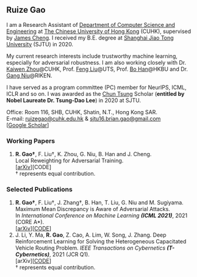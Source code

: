 ## Ruize Gao
I am a Research Assistant of [Department of Computer Science and Engineering](https://www.cse.cuhk.edu.hk/) at [The Chinese University of Hong Kong](https://www.cuhk.edu.hk/english/index.html) (CUHK), supervised by [James Cheng](https://www.cse.cuhk.edu.hk/~jcheng/). I received my B.E. degree at [Shanghai Jiao Tong University](https://www.sjtu.edu.cn/) (SJTU) in 2020. 

My current research interests include trustworthy machine learning, especially for adversarial robustness. I am also working closely with Dr. [Kaiwen Zhou](https://appsrv.cse.cuhk.edu.hk/~kwzhou/)@CUHK, Prof. [Feng Liu](https://fengliu90.github.io/)@UTS, Prof. [Bo Han](https://bhanml.github.io/)@HKBU and Dr. [Gang Niu](https://niug1984.github.io/)@RIKEN.

I have served as a program committee (PC) member for NeurIPS, ICML, ICLR and so on. I was awarded as the [Chun Tsung](https://junzheng.sjtu.edu.cn/) Scholar (**entitled by Nobel Laureate Dr. Tsung-Dao Lee**) in 2020 at SJTU.

Office: Room 116, SHB, CUHK, Shatin, N.T., Hong Kong SAR.  
E-mail: ruizegao@cuhk.edu.hk & sjtu16.brian.gao@gmail.com  
[[Google Scholar](https://scholar.google.com.tw/citations?view_op=list_works&hl=en&hl=en&user=KKgeqQMAAAAJ)]  


### Working Papers
1. **R. Gao†**, F. Liu†, K. Zhou, G. Niu, B. Han and J. Cheng.  
Local Reweighting for Adversarial Training.  
[[arXiv](https://arxiv.org/pdf/2106.15776.pdf)][CODE]  
† represents equal contribution.  

### Selected Publications
1. **R. Gao†**, F. Liu†, J. Zhang†, B. Han, T. Liu, G. Niu and M. Sugiyama.  
Maximum Mean Discrepancy is Aware of Adversarial Attacks.  
In *International Conference on Machine Learning **(ICML 2021)***, 2021 (CORE A*).  
[[arXiv](https://arxiv.org/abs/2010.11415)][[CODE](https://github.com/Sjtubrian/SAMMD)]
2. J. Li, Y. Ma, **R. Gao**, Z. Cao, A. Lim, W. Song, J. Zhang.
Deep Reinforcement Learning for Solving the Heterogeneous Capacitated Vehicle Routing Problem.
*IEEE Transactions on Cybernetics **(T-Cybernetics)***, 2021 (JCR Q1).  
[arXiv][[CODE](https://github.com/Demon0312/HCVRP_DRL)]  
† represents equal contribution.  


